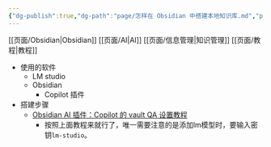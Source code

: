 ```yaml
---
{"dg-publish":true,"dg-path":"page/怎样在 Obsidian 中搭建本地知识库.md","permalink":"/page/怎样在 Obsidian 中搭建本地知识库/"}
---
```


[[页面/Obsidian\|Obsidian]] [[页面/AI\|AI]] [[页面/信息管理\|知识管理]] [[页面/教程\|教程]]

- 使用的软件
	- LM studio
	- Obsidian
		- Copilot 插件
- 搭建步骤
	- [Obsidian AI 插件：Copilot 的 vault QA 设置教程](https://eryiblog.ink/posts/202501141237.html)
		- 按照上面教程来就行了，唯一需要注意的是添加lm模型时，要输入密钥`lm-studio`。
